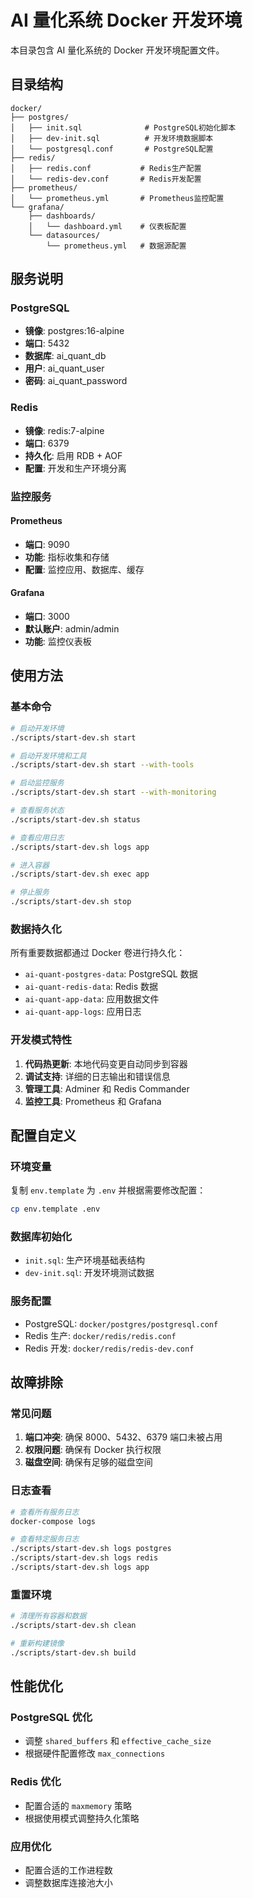 # AI 量化系统 Docker 开发环境

本目录包含 AI 量化系统的 Docker 开发环境配置文件。

## 目录结构

```
docker/
├── postgres/
│   ├── init.sql              # PostgreSQL初始化脚本
│   ├── dev-init.sql          # 开发环境数据脚本
│   └── postgresql.conf       # PostgreSQL配置
├── redis/
│   ├── redis.conf           # Redis生产配置
│   └── redis-dev.conf       # Redis开发配置
├── prometheus/
│   └── prometheus.yml       # Prometheus监控配置
└── grafana/
    ├── dashboards/
    │   └── dashboard.yml    # 仪表板配置
    └── datasources/
        └── prometheus.yml   # 数据源配置
```

## 服务说明

### PostgreSQL

- **镜像**: postgres:16-alpine
- **端口**: 5432
- **数据库**: ai_quant_db
- **用户**: ai_quant_user
- **密码**: ai_quant_password

### Redis

- **镜像**: redis:7-alpine
- **端口**: 6379
- **持久化**: 启用 RDB + AOF
- **配置**: 开发和生产环境分离

### 监控服务

#### Prometheus

- **端口**: 9090
- **功能**: 指标收集和存储
- **配置**: 监控应用、数据库、缓存

#### Grafana

- **端口**: 3000
- **默认账户**: admin/admin
- **功能**: 监控仪表板

## 使用方法

### 基本命令

```bash
# 启动开发环境
./scripts/start-dev.sh start

# 启动开发环境和工具
./scripts/start-dev.sh start --with-tools

# 启动监控服务
./scripts/start-dev.sh start --with-monitoring

# 查看服务状态
./scripts/start-dev.sh status

# 查看应用日志
./scripts/start-dev.sh logs app

# 进入容器
./scripts/start-dev.sh exec app

# 停止服务
./scripts/start-dev.sh stop
```

### 数据持久化

所有重要数据都通过 Docker 卷进行持久化：

- `ai-quant-postgres-data`: PostgreSQL 数据
- `ai-quant-redis-data`: Redis 数据
- `ai-quant-app-data`: 应用数据文件
- `ai-quant-app-logs`: 应用日志

### 开发模式特性

1. **代码热更新**: 本地代码变更自动同步到容器
2. **调试支持**: 详细的日志输出和错误信息
3. **管理工具**: Adminer 和 Redis Commander
4. **监控工具**: Prometheus 和 Grafana

## 配置自定义

### 环境变量

复制 `env.template` 为 `.env` 并根据需要修改配置：

```bash
cp env.template .env
```

### 数据库初始化

- `init.sql`: 生产环境基础表结构
- `dev-init.sql`: 开发环境测试数据

### 服务配置

- PostgreSQL: `docker/postgres/postgresql.conf`
- Redis 生产: `docker/redis/redis.conf`
- Redis 开发: `docker/redis/redis-dev.conf`

## 故障排除

### 常见问题

1. **端口冲突**: 确保 8000、5432、6379 端口未被占用
2. **权限问题**: 确保有 Docker 执行权限
3. **磁盘空间**: 确保有足够的磁盘空间

### 日志查看

```bash
# 查看所有服务日志
docker-compose logs

# 查看特定服务日志
./scripts/start-dev.sh logs postgres
./scripts/start-dev.sh logs redis
./scripts/start-dev.sh logs app
```

### 重置环境

```bash
# 清理所有容器和数据
./scripts/start-dev.sh clean

# 重新构建镜像
./scripts/start-dev.sh build
```

## 性能优化

### PostgreSQL 优化

- 调整 `shared_buffers` 和 `effective_cache_size`
- 根据硬件配置修改 `max_connections`

### Redis 优化

- 配置合适的 `maxmemory` 策略
- 根据使用模式调整持久化策略

### 应用优化

- 配置合适的工作进程数
- 调整数据库连接池大小
